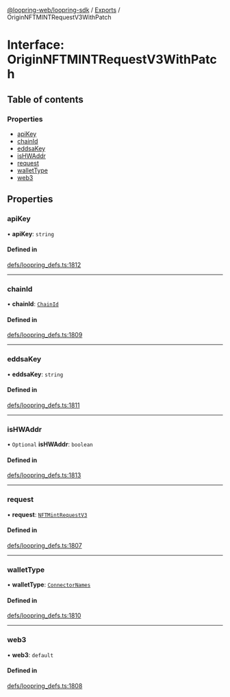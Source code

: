 [@loopring-web/loopring-sdk](../README.md) / [Exports](../modules.md) / OriginNFTMINTRequestV3WithPatch

# Interface: OriginNFTMINTRequestV3WithPatch

## Table of contents

### Properties

- [apiKey](OriginNFTMINTRequestV3WithPatch.md#apikey)
- [chainId](OriginNFTMINTRequestV3WithPatch.md#chainid)
- [eddsaKey](OriginNFTMINTRequestV3WithPatch.md#eddsakey)
- [isHWAddr](OriginNFTMINTRequestV3WithPatch.md#ishwaddr)
- [request](OriginNFTMINTRequestV3WithPatch.md#request)
- [walletType](OriginNFTMINTRequestV3WithPatch.md#wallettype)
- [web3](OriginNFTMINTRequestV3WithPatch.md#web3)

## Properties

### apiKey

• **apiKey**: `string`

#### Defined in

[defs/loopring_defs.ts:1812](https://github.com/Loopring/loopring_sdk/blob/4fed49a/src/defs/loopring_defs.ts#L1812)

___

### chainId

• **chainId**: [`ChainId`](../enums/ChainId.md)

#### Defined in

[defs/loopring_defs.ts:1809](https://github.com/Loopring/loopring_sdk/blob/4fed49a/src/defs/loopring_defs.ts#L1809)

___

### eddsaKey

• **eddsaKey**: `string`

#### Defined in

[defs/loopring_defs.ts:1811](https://github.com/Loopring/loopring_sdk/blob/4fed49a/src/defs/loopring_defs.ts#L1811)

___

### isHWAddr

• `Optional` **isHWAddr**: `boolean`

#### Defined in

[defs/loopring_defs.ts:1813](https://github.com/Loopring/loopring_sdk/blob/4fed49a/src/defs/loopring_defs.ts#L1813)

___

### request

• **request**: [`NFTMintRequestV3`](NFTMintRequestV3.md)

#### Defined in

[defs/loopring_defs.ts:1807](https://github.com/Loopring/loopring_sdk/blob/4fed49a/src/defs/loopring_defs.ts#L1807)

___

### walletType

• **walletType**: [`ConnectorNames`](../enums/ConnectorNames.md)

#### Defined in

[defs/loopring_defs.ts:1810](https://github.com/Loopring/loopring_sdk/blob/4fed49a/src/defs/loopring_defs.ts#L1810)

___

### web3

• **web3**: `default`

#### Defined in

[defs/loopring_defs.ts:1808](https://github.com/Loopring/loopring_sdk/blob/4fed49a/src/defs/loopring_defs.ts#L1808)
